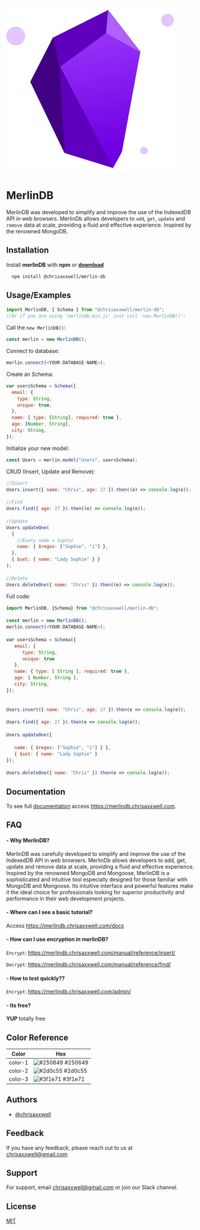 ![Logo](https://github.com/chrisaxxwell/merlin-db/blob/main/merlin-logo.svg)

# MerlinDB

MerlinDB was developed to simplify and improve the use of the IndexedDB API in web browsers. MerlinDb allows developers to `add`, `get`, `update` and `remove` data at scale, providing a fluid and effective experience. Inspired by the renowned MongoDB.

## Installation

Install **merlinDB** with **npm** or **[download](https://merlindb.chrisaxxwell.com/download)**

```bash
  npm install @chrisaxxwell/merlin-db
```

## Usage/Examples

```javascript
import MerlinDB, { Schema } from "@chrisaxxwell/merlin-db";
//Or if you are using 'merlindb.min.js' just call 'new MerlinDB()';
```

Call the `new MerlinDB()`:

```javascript
const merlin = new MerlinDB();
```

Connect to database:

```javascript
merlin.connect(<YOUR-DATABASE-NAME>);
```

Create an Schema:

```javascript
var usersSchema = Schema({
  email: {
    type: String,
    unique: true,
  },
  name: { type: [String], required: true },
  age: [Number, String],
  city: String,
});
```

Initialize your new model:

```javascript
const Users = merlin.model("Users", usersSchema);
```

CRUD (Insert, Update and Remove):

```javascript
//Insert
Users.insert({ name: "Chris", age: 27 }).then((e) => console.log(e));

//Find
Users.find({ age: 27 }).then((e) => console.log(e));

//Update
Users.updateOne(
  {
    //Every name = Sophie
    name: { $regex: ["Sophie", "i"] },
  },
  { $set: { name: "Lady Sophie" } }
);

//Delete
Users.deleteOne({ name: "Chris" }).then((e) => console.log(e));
```

Full code:

```javascript
import MerlinDB, {Schema} from "@chrisaxxwell/merlin-db";

const merlin = new MerlinDB();
merlin.connect(<YOUR-DATABASE-NAME>);

var usersSchema = Schema({
   email: {
      type: String,
      unique: true
   },
   name: { type: [ String ], required: true },
   age: [ Number, String ],
   city: String,
});


Users.insert({ name: "Chris", age: 27 }).then(e => console.log(e));

Users.find({ age: 27 }).then(e => console.log(e));

Users.updateOne({

   name: { $regex: ["Sophie", "i"] } },
   { $set: { name: "Lady Sophie" }
});

Users.deleteOne({ name: "Chris" }).then(e => console.log(e));
```

## Documentation

To see full [documentation](https://merlindb.chrisaxxwell.com) access https://merlindb.chrisaxxwell.com.

## FAQ

#### - Why MerlinDB?

MerlinDB was carefully developed to simplify and improve the use of the IndexedDB API in web browsers. MerlinDb allows developers to add, get, update and remove data at scale, providing a fluid and effective experience. Inspired by the renowned MongoDB and Mongoose, MerlinDB is a sophisticated and intuitive tool especially designed for those familiar with MongoDB and Mongoose. Its intuitive interface and powerful features make it the ideal choice for professionals looking for superior productivity and performance in their web development projects.

#### - Where can I see a basic tutorial?

Access https://merlindb.chrisaxxwell.com/docs

#### - How can I use encryption in merlinDB?

`Encrypt`: https://merlindb.chrisaxxwell.com/manual/reference/insert/

`Decrypt`: https://merlindb.chrisaxxwell.com/manual/reference/find/

#### - How to test quickly??

`Encrypt`: https://merlindb.chrisaxxwell.com/admin/

#### - Its free?

**YUP** totally free

## Color Reference

| Color   | Hex                                                              |
| ------- | ---------------------------------------------------------------- |
| color-1 | ![#250649](https://via.placeholder.com/10/250649?text=+) #250649 |
| color-2 | ![#2d0c55](https://via.placeholder.com/10/2d0c55?text=+) #2d0c55 |
| color-3 | ![#3f1e71](https://via.placeholder.com/10/3f1e71?text=+) #3f1e71 |

## Authors

- [@chrisaxxwell](https://www.github.com/chrisaxxwell)

## Feedback

If you have any feedback, please reach out to us at chrisaxxwell@gmail.com

## Support

For support, email chrisaxxwell@gmail.com or join our Slack channel.

## License

[MIT](https://choosealicense.com/licenses/mit/)
